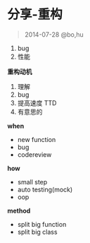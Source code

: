 ﻿分享-重构
========

>2014-07-28    @bo,hu

1. bug
2. 性能

__重构动机__
1. 理解
2. bug
3. 提高速度 TTD
4. 有意思的

__when__

+ new function
+ bug
+  codereview

__how__

+ small step
+ auto testing(mock)
+ oop

__method__

+ split big function
+ split big class

